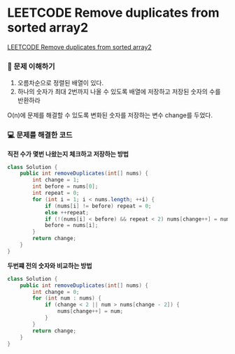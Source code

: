 # LEETCODE Remove duplicates from sorted array2

[LEETCODE Remove duplicates from sorted array2](https://leetcode.com/problems/remove-duplicates-from-sorted-array-ii/description/?envType=study-plan-v2&envId=top-interview-150)

### 🤔 문제 이해하기

1. 오름차순으로 정렬된 배열이 있다.
2. 하나의 숫자가 최대 2번까지 나올 수 있도록 배열에 저장하고 저장된 숫자의 수를 반환하라

O(n)에 문제를 해결할 수 있도록 변화된 숫자를 저장하는 변수 change를 두었다.

### 💻 문제를 해결한 코드

**직전 수가 몇번 나왔는지 체크하고 저장하는 방법**

```java
class Solution {
    public int removeDuplicates(int[] nums) {
        int change = 1;
        int before = nums[0];
        int repeat = 0;
        for (int i = 1; i < nums.length; ++i) {
            if (nums[i] != before) repeat = 0;
            else ++repeat;
            if (!(nums[i] < before) && repeat < 2) nums[change++] = nums[i];
            before = nums[i];
        }
        return change;
    }
}
```

**두번쨰 전의 숫자와 비교하는 방법**

```java
class Solution {
    public int removeDuplicates(int[] nums) {
        int change = 0;
        for (int num : nums) {
            if (change < 2 || num > nums[change - 2]) {
                nums[change++] = num;
            }
        }
        return change;
    }
}
```
